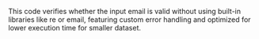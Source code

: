 This code verifies whether the input email is valid without using built-in libraries like re or email, featuring custom error handling and optimized for lower execution time for smaller dataset.
